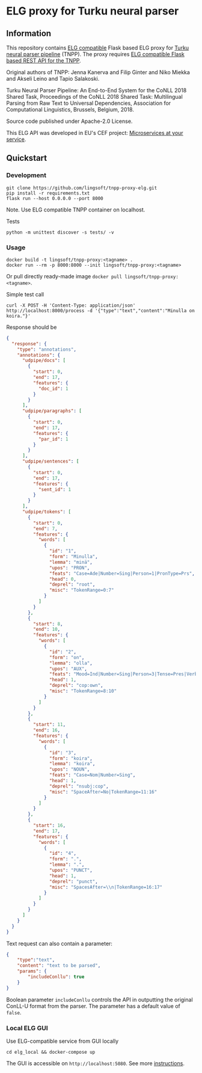 # ELG proxy for Turku neural parser

## Information

This repository contains
[ELG compatible](https://european-language-grid.readthedocs.io/en/stable/all/A3_API/LTInternalAPI.html)
Flask based ELG proxy for
[Turku neural parser pipeline](https://turkunlp.org/Turku-neural-parser-pipeline/) (TNPP). The proxy requires [ELG compatible Flask based REST API for the TNPP](https://github.com/lingsoft/Turku-neural-parser-pipeline).

Original authors of TNPP:
Jenna Kanerva and Filip Ginter and Niko Miekka and Akseli Leino and Tapio Salakoski.

Turku Neural Parser Pipeline: An End-to-End System for the CoNLL 2018 Shared Task,
Proceedings of the CoNLL 2018 Shared Task: Multilingual Parsing from Raw Text to
Universal Dependencies,
Association for Computational Linguistics, Brussels, Belgium, 2018.

Source code published under Apache-2.0 License.

This ELG API was developed in EU's CEF project:
[Microservices at your service](https://www.lingsoft.fi/en/microservices-at-your-service-bridging-gap-between-nlp-research-and-industry).

## Quickstart

### Development

```
git clone https://github.com/lingsoft/tnpp-proxy-elg.git
pip install -r requirements.txt
flask run --host 0.0.0.0 --port 8000
```

Note. Use ELG compatible TNPP container on localhost.

Tests

```
python -m unittest discover -s tests/ -v
```

### Usage

```
docker build -t lingsoft/tnpp-proxy:<tagname> .
docker run --rm -p 8000:8000 --init lingsoft/tnpp-proxy:<tagname>
```

Or pull directly ready-made image `docker pull lingsoft/tnpp-proxy:<tagname>`.

Simple test call

```
curl -X POST -H 'Content-Type: application/json' http://localhost:8000/process -d '{"type":"text","content":"Minulla on koira."}'
```

Response should be

```json
{
  "response": {
    "type": "annotations",
    "annotations": {
      "udpipe/docs": [
        {
          "start": 0,
          "end": 17,
          "features": {
            "doc_id": 1
          }
        }
      ],
      "udpipe/paragraphs": [
        {
          "start": 0,
          "end": 17,
          "features": {
            "par_id": 1
          }
        }
      ],
      "udpipe/sentences": [
        {
          "start": 0,
          "end": 17,
          "features": {
            "sent_id": 1
          }
        }
      ],
      "udpipe/tokens": [
        {
          "start": 0,
          "end": 7,
          "features": {
            "words": [
              {
                "id": "1",
                "form": "Minulla",
                "lemma": "minä",
                "upos": "PRON",
                "feats": "Case=Ade|Number=Sing|Person=1|PronType=Prs",
                "head": 0,
                "deprel": "root",
                "misc": "TokenRange=0:7"
              }
            ]
          }
        },
        {
          "start": 8,
          "end": 10,
          "features": {
            "words": [
              {
                "id": "2",
                "form": "on",
                "lemma": "olla",
                "upos": "AUX",
                "feats": "Mood=Ind|Number=Sing|Person=3|Tense=Pres|VerbForm=Fin|Voice=Act",
                "head": 1,
                "deprel": "cop:own",
                "misc": "TokenRange=8:10"
              }
            ]
          }
        },
        {
          "start": 11,
          "end": 16,
          "features": {
            "words": [
              {
                "id": "3",
                "form": "koira",
                "lemma": "koira",
                "upos": "NOUN",
                "feats": "Case=Nom|Number=Sing",
                "head": 1,
                "deprel": "nsubj:cop",
                "misc": "SpaceAfter=No|TokenRange=11:16"
              }
            ]
          }
        },
        {
          "start": 16,
          "end": 17,
          "features": {
            "words": [
              {
                "id": "4",
                "form": ".",
                "lemma": ".",
                "upos": "PUNCT",
                "head": 1,
                "deprel": "punct",
                "misc": "SpacesAfter=\\n|TokenRange=16:17"
              }
            ]
          }
        }
      ]
    }
  }
}
```

Text request can also contain a parameter:

```json
{
    "type":"text",
    "content": "text to be parsed",
    "params": {
        "includeConllu": true
    }
}
```

Boolean parameter `includeConllu` controls the API in outputting the original
ConLL-U format from the parser. The parameter has a default value of `false`.

### Local ELG GUI

Use ELG-compatible service from GUI locally

```
cd elg_local && docker-compose up
```

The GUI is accessible on `http://localhost:5080`. See more 
[instructions](https://european-language-grid.readthedocs.io/en/stable/all/A1_PythonSDK/DeployServicesLocally.html#deploy-elg-compatible-service-from-its-docker-image).
